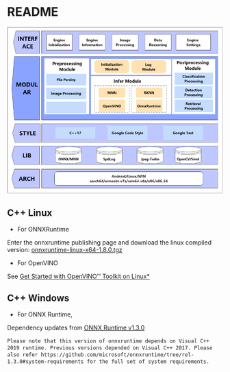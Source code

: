 # README

![](./assets/framework.png)

## C++ Linux

* For ONNXRuntime

Enter the onnxruntime publishing page and download the linux compiled
version: [onnxruntime-linux-x64-1.8.0.tgz](https://github.com/microsoft/onnxruntime/releases/tag/v1.8.0)

* For OpenVINO

See  [Get Started with OpenVINO™ Toolkit on Linux* ](https://docs.openvinotoolkit.org/latest/openvino_docs_get_started_get_started_linux.html)

## C++ Windows

* For ONNX Runtime,

Dependency updates from [ONNX Runtime v1.3.0](https://github.com/microsoft/onnxruntime/releases/tag/v1.3.0)

```
Please note that this version of onnxruntime depends on Visual C++ 2019 runtime. Previous versions depended on Visual C++ 2017. Please also refer https://github.com/microsoft/onnxruntime/tree/rel-1.3.0#system-requirements for the full set of system requirements.
```